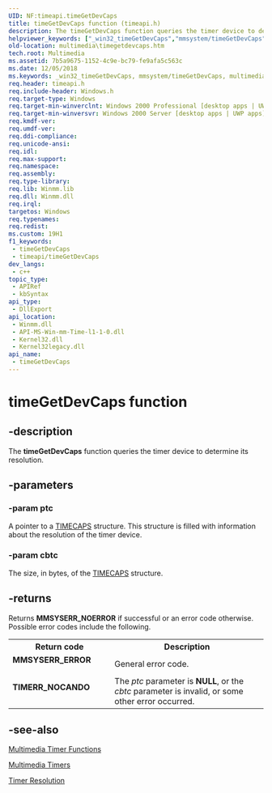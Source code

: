 ```yaml
---
UID: NF:timeapi.timeGetDevCaps
title: timeGetDevCaps function (timeapi.h)
description: The timeGetDevCaps function queries the timer device to determine its resolution.
helpviewer_keywords: ["_win32_timeGetDevCaps","mmsystem/timeGetDevCaps","multimedia.timegetdevcaps","timeGetDevCaps","timeGetDevCaps function [Windows Multimedia]","timeapi/timeGetDevCaps"]
old-location: multimedia\timegetdevcaps.htm
tech.root: Multimedia
ms.assetid: 7b5a9675-1152-4c9e-bc79-fe9afa5c563c
ms.date: 12/05/2018
ms.keywords: _win32_timeGetDevCaps, mmsystem/timeGetDevCaps, multimedia.timegetdevcaps, timeGetDevCaps, timeGetDevCaps function [Windows Multimedia], timeapi/timeGetDevCaps
req.header: timeapi.h
req.include-header: Windows.h
req.target-type: Windows
req.target-min-winverclnt: Windows 2000 Professional [desktop apps | UWP apps]
req.target-min-winversvr: Windows 2000 Server [desktop apps | UWP apps]
req.kmdf-ver: 
req.umdf-ver: 
req.ddi-compliance: 
req.unicode-ansi: 
req.idl: 
req.max-support: 
req.namespace: 
req.assembly: 
req.type-library: 
req.lib: Winmm.lib
req.dll: Winmm.dll
req.irql: 
targetos: Windows
req.typenames: 
req.redist: 
ms.custom: 19H1
f1_keywords:
 - timeGetDevCaps
 - timeapi/timeGetDevCaps
dev_langs:
 - c++
topic_type:
 - APIRef
 - kbSyntax
api_type:
 - DllExport
api_location:
 - Winmm.dll
 - API-MS-Win-mm-Time-l1-1-0.dll
 - Kernel32.dll
 - Kernel32legacy.dll
api_name:
 - timeGetDevCaps
---
```


# timeGetDevCaps function


## -description

The <b>timeGetDevCaps</b> function queries the timer device to determine its resolution.

## -parameters

### -param ptc

A pointer to a <a href="/windows/desktop/api/timeapi/ns-timeapi-timecaps">TIMECAPS</a> structure. This structure is filled with information about the resolution of the timer device.

### -param cbtc

The size, in bytes, of the <a href="/windows/desktop/api/timeapi/ns-timeapi-timecaps">TIMECAPS</a> structure.

## -returns

Returns <b>MMSYSERR_NOERROR</b> if successful or an error code otherwise. Possible error codes include the following.

<table>
<tr>
<th>Return code</th>
<th>Description</th>
</tr>
<tr>
<td width="40%">
<dl>
<dt><b>MMSYSERR_ERROR</b></dt>
</dl>
</td>
<td width="60%">
General error code.

</td>
</tr>
<tr>
<td width="40%">
<dl>
<dt><b>TIMERR_NOCANDO</b></dt>
</dl>
</td>
<td width="60%">
The <i>ptc</i> parameter is <b>NULL</b>, or the <i>cbtc</i> parameter is invalid, or some other error occurred.

</td>
</tr>
</table>

## -see-also

<a href="/windows/desktop/Multimedia/multimedia-timer-functions">Multimedia Timer Functions</a>



<a href="/windows/desktop/Multimedia/multimedia-timers">Multimedia Timers</a>



<a href="/windows/desktop/Multimedia/timer-resolution">Timer Resolution</a>